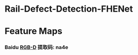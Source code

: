 # Rail-Defect-Detection-FHENet

# Feature Maps 
### Baidu [RGB-D](https://pan.baidu.com/s/1xcK303N9WScaOHdVFqsHIg?pwd=na4e)  提取码: na4e 
